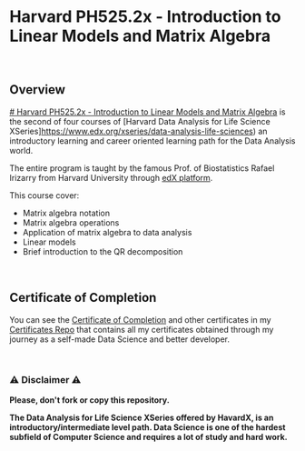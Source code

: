# Harvard PH525.2x - Introduction to Linear Models and Matrix Algebra

<br/>

## Overview
[# Harvard PH525.2x - Introduction to Linear Models and Matrix Algebra](https://www.edx.org/course/introduction-to-linear-models-and-matrix-algebra) is the second of four courses of [Harvard Data Analysis for Life Science XSeries]https://www.edx.org/xseries/data-analysis-life-sciences) an introductory learning and career oriented learning path for the Data Analysis world.  

The entire program is taught by the famous Prof. of Biostatistics Rafael Irizarry from Harvard University through [edX platform](https://www.edx.org).

This course cover:

- Matrix algebra notation
- Matrix algebra operations
- Application of matrix algebra to data analysis
- Linear models
- Brief introduction to the QR decomposition

<br/>

## Certificate of Completion
You can see the [Certificate of Completion](https://github.com/AlessandroCorradini/Certificates/blob/master/Edx%20-%20Harvard%20University%20-%20PH525.2x%20Introduction%20to%20Linear%20Models%20and%20Matrix%20Algebra%20Certificate.pdf) and other certificates in my [Certificates Repo](https://github.com/AlessandroCorradini/Certificates) that contains all my certificates obtained through my journey as a self-made Data Science and better developer.

<br/>

### ⚠️ Disclaimer ⚠️
**Please, don't fork or copy this repository.**

**The Data Analysis for Life Science XSeries offered by HavardX, is an introductory/intermediate level path. Data Science is one of the hardest subfield of Computer Science and requires a lot of study and hard work.**
